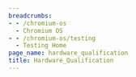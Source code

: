 ```yaml
---
breadcrumbs:
- - /chromium-os
  - Chromium OS
- - /chromium-os/testing
  - Testing Home
page_name: hardware_qualification
title: Hardware_Qualification
---
```

